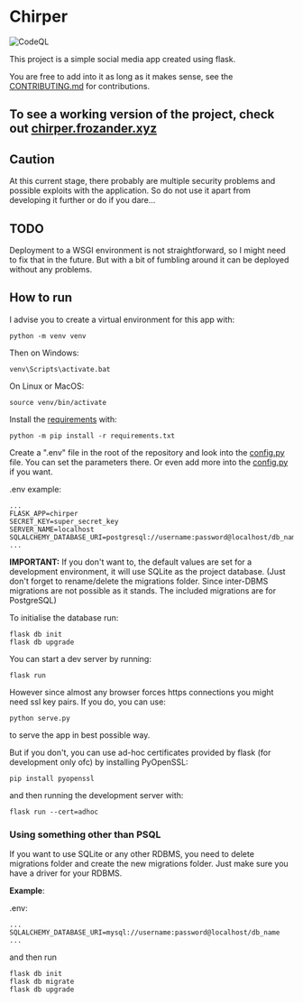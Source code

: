 # Chirper

![CodeQL](https://github.com/Frozander/Chirper/workflows/CodeQL/badge.svg)

This project is a simple social media app created using flask.

You are free to add into it as long as it makes sense, see the [CONTRIBUTING.md](CONTRIBUTING.md) for contributions.

## To see a working version of the project, check out [chirper.frozander.xyz](https://chirper.frozander.xyz)

## Caution
At this current stage, there probably are multiple security problems and possible exploits with the application. So do not use it apart from developing it further or do if you dare...

## TODO
Deployment to a WSGI environment is not straightforward, so I might need to fix that in the future. But with a bit of fumbling around it can be deployed without any problems.

## How to run
I advise you to create a virtual environment for this app with:
```
python -m venv venv
```
Then on Windows:
```
venv\Scripts\activate.bat
```

On Linux or MacOS:
```
source venv/bin/activate
```

Install the [requirements](requirements.txt) with:
```
python -m pip install -r requirements.txt
```

Create a ".env" file in the root of the repository and look into the [config.py](chirper/config.py) file. You can set the parameters there. Or even add more into the [config.py](chirper/config.py) if you want.

.env example:
```
...
FLASK_APP=chirper
SECRET_KEY=super_secret_key
SERVER_NAME=localhost
SQLALCHEMY_DATABASE_URI=postgresql://username:password@localhost/db_name
...
```

**IMPORTANT:** If you don't want to, the default values are set for a development environment, it will use SQLite as the project database. (Just don't forget to rename/delete the migrations folder. Since inter-DBMS migrations are not possible as it stands. The included migrations are for PostgreSQL)

To initialise the database run:
```
flask db init
flask db upgrade
```

You can start a dev server by running:
```
flask run
```
However since almost any browser forces https connections you might need ssl key pairs.
If you do, you can use:
```
python serve.py
```
to serve the app in best possible way.

But if you don't, you can use ad-hoc certificates provided by flask (for development only ofc) by installing PyOpenSSL:
```
pip install pyopenssl
```
and then running the development server with:
```
flask run --cert=adhoc
```


### Using something other than PSQL
If you want to use SQLite or any other RDBMS, you need to delete migrations folder and create the new migrations folder. Just make sure you have a driver for your RDBMS.

**Example**: 

.env:
```
...
SQLALCHEMY_DATABASE_URI=mysql://username:password@localhost/db_name
...
```

and then run

```
flask db init
flask db migrate
flask db upgrade
```
